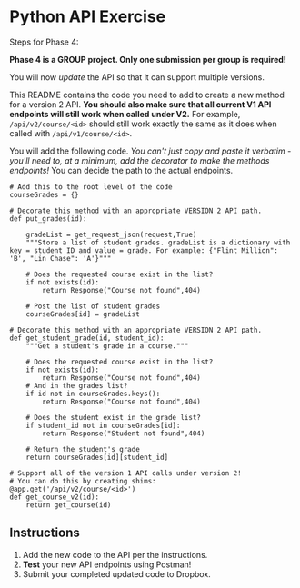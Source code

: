 # Python API Exercise

Steps for Phase 4:

**Phase 4 is a GROUP project. Only one submission per group is required!**

You will now *update* the API so that it can support multiple versions.

This README contains the code you need to add to create a new method for a version 2 API. **You should also make sure that all current V1 API endpoints will still work when called under V2.** For example, `/api/v2/course/<id>` should still work exactly the same as it does when called with `/api/v1/course/<id>`. 

You will add the following code. *You can't just copy and paste it verbatim - you'll need to, at a minimum, add the decorator to make the methods endpoints!* You can decide the path to the actual endpoints.

    # Add this to the root level of the code
    courseGrades = {}

    # Decorate this method with an appropriate VERSION 2 API path.
    def put_grades(id):

        gradeList = get_request_json(request,True)
        """Store a list of student grades. gradeList is a dictionary with key = student ID and value = grade. For example: {"Flint Million": 'B', "Lin Chase": 'A'}"""

        # Does the requested course exist in the list?
        if not exists(id):
            return Response("Course not found",404)
    
        # Post the list of student grades
        courseGrades[id] = gradeList

    # Decorate this method with an appropriate VERSION 2 API path.
    def get_student_grade(id, student_id):
        """Get a student's grade in a course."""

        # Does the requested course exist in the list?
        if not exists(id):
            return Response("Course not found",404)
        # And in the grades list?
        if id not in courseGrades.keys():
            return Response("Course not found",404)
        
        # Does the student exist in the grade list?
        if student_id not in courseGrades[id]:
            return Response("Student not found",404)

        # Return the student's grade
        return courseGrades[id][student_id]

    # Support all of the version 1 API calls under version 2!
    # You can do this by creating shims:
    @app.get('/api/v2/course/<id>')
    def get_course_v2(id):
        return get_course(id)
    
## Instructions

1. Add the new code to the API per the instructions.
2. **Test** your new API endpoints using Postman!
3. Submit your completed updated code to Dropbox. 
